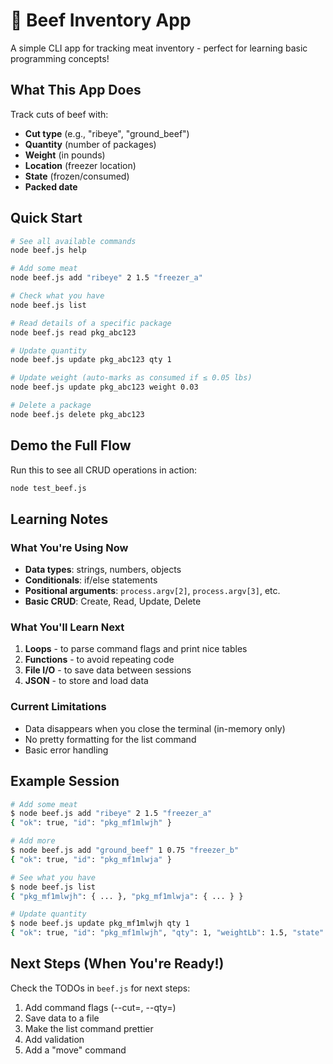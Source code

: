 # 🥩 Beef Inventory App

A simple CLI app for tracking meat inventory - perfect for learning basic programming concepts!

## What This App Does

Track cuts of beef with:

- **Cut type** (e.g., "ribeye", "ground_beef")
- **Quantity** (number of packages)
- **Weight** (in pounds)
- **Location** (freezer location)
- **State** (frozen/consumed)
- **Packed date**

## Quick Start

```bash
# See all available commands
node beef.js help

# Add some meat
node beef.js add "ribeye" 2 1.5 "freezer_a"

# Check what you have
node beef.js list

# Read details of a specific package
node beef.js read pkg_abc123

# Update quantity
node beef.js update pkg_abc123 qty 1

# Update weight (auto-marks as consumed if ≤ 0.05 lbs)
node beef.js update pkg_abc123 weight 0.03

# Delete a package
node beef.js delete pkg_abc123
```

## Demo the Full Flow

Run this to see all CRUD operations in action:

```bash
node test_beef.js
```

## Learning Notes

### What You're Using Now

- **Data types**: strings, numbers, objects
- **Conditionals**: if/else statements
- **Positional arguments**: `process.argv[2]`, `process.argv[3]`, etc.
- **Basic CRUD**: Create, Read, Update, Delete

### What You'll Learn Next

1. **Loops** - to parse command flags and print nice tables
2. **Functions** - to avoid repeating code
3. **File I/O** - to save data between sessions
4. **JSON** - to store and load data

### Current Limitations

- Data disappears when you close the terminal (in-memory only)
- No pretty formatting for the list command
- Basic error handling

## Example Session

```bash
# Add some meat
$ node beef.js add "ribeye" 2 1.5 "freezer_a"
{ "ok": true, "id": "pkg_mf1mlwjh" }

# Add more
$ node beef.js add "ground_beef" 1 0.75 "freezer_b"
{ "ok": true, "id": "pkg_mf1mlwja" }

# See what you have
$ node beef.js list
{ "pkg_mf1mlwjh": { ... }, "pkg_mf1mlwja": { ... } }

# Update quantity
$ node beef.js update pkg_mf1mlwjh qty 1
{ "ok": true, "id": "pkg_mf1mlwjh", "qty": 1, "weightLb": 1.5, "state": "frozen" }
```

## Next Steps (When You're Ready!)

Check the TODOs in `beef.js` for next steps:

1. Add command flags (--cut=, --qty=)
2. Save data to a file
3. Make the list command prettier
4. Add validation
5. Add a "move" command
